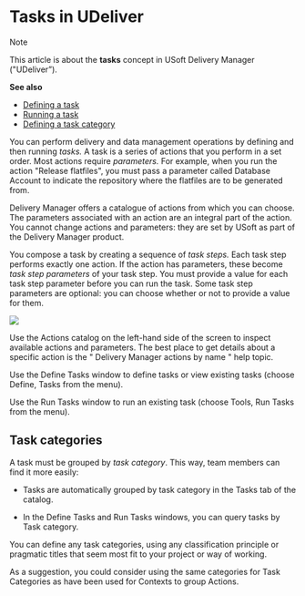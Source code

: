 # Tasks in UDeliver

> [!NOTE]
> This article is about the **tasks** concept in USoft Delivery Manager ("UDeliver”).

**See also**

- [Defining a task](/docs/Continuous%20delivery/Delivery%20Manager%20basic%20procedures/Defining%20a%20task.md)
- [Running a task](/docs/Continuous%20delivery/Delivery%20Manager%20basic%20procedures/Running%20a%20task.md)
- [Defining a task category](/docs/Continuous%20delivery/Delivery%20Manager%20basic%20procedures/Defining%20a%20task%20category.md)

You can perform delivery and data management operations by defining and then running *tasks.* A task is a series of actions that you perform in a set order. Most actions require *parameters.* For example, when you run the action "Release flatfiles", you must pass a parameter called Database Account to indicate the repository where the flatfiles are to be generated from.

Delivery Manager offers a catalogue of actions from which you can choose. The parameters associated with an action are an integral part of the action. You cannot change actions and parameters: they are set by USoft as part of the Delivery Manager product.

You compose a task by creating a sequence of *task steps.* Each task step performs exactly one action. If the action has parameters, these become *task step parameters* of your task step. You must provide a value for each task step parameter before you can run the task. Some task step parameters are optional: you can choose whether or not to provide a value for them.

![](/api/Continuous%20delivery/USoft%20Delivery%20Manager%20by%20concept/assets/e79f8b50-f353-4bce-8846-627bd9b5e2f8.png)

Use the Actions catalog on the left-hand side of the screen to inspect available actions and parameters. The best place to get details about a specific action is the " Delivery Manager actions by name " help topic.

Use the Define Tasks window to define tasks or view existing tasks (choose Define, Tasks from the menu).

Use the Run Tasks window to run an existing task (choose Tools, Run Tasks from the menu).

## Task categories

A task must be grouped by *task category*. This way, team members can find it more easily:

- Tasks are automatically grouped by task category in the Tasks tab of the catalog.

- In the Define Tasks and Run Tasks windows, you can query tasks by Task category.

You can define any task categories, using any classification principle or pragmatic titles that seem most fit to your project or way of working.

As a suggestion, you could consider using the same categories for Task Categories as have been used for Contexts to group Actions.